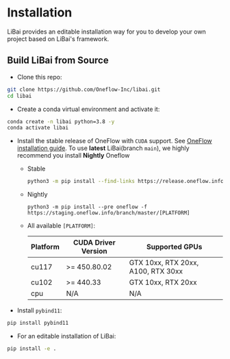 # Installation

LiBai provides an editable installation way for you to develop your own project based on LiBai's framework.

## Build LiBai from Source

- Clone this repo:

```bash
git clone https://github.com/Oneflow-Inc/libai.git
cd libai
```

- Create a conda virtual environment and activate it:

```bash
conda create -n libai python=3.8 -y
conda activate libai
```

- Install the stable release of OneFlow with `CUDA` support. See [OneFlow installation guide](https://github.com/Oneflow-Inc/oneflow#install-with-pip-package). To use **latest** LiBai(branch `main`), we highly recommend you install **Nightly** Oneflow

  - Stable

    ```bash
    python3 -m pip install --find-links https://release.oneflow.info oneflow==0.9.0+[PLATFORM]
    ```

  - Nightly

    ```
    python3 -m pip install --pre oneflow -f https://staging.oneflow.info/branch/master/[PLATFORM]
    ```

  - All available `[PLATFORM]`:
  
    <table class="docutils">
    <thead>
    <tr class="header">
    <th>Platform</th>
    <th>CUDA Driver Version</th>
    <th>Supported GPUs</th>
    </tr>
    </thead>
    <tbody>
    <tr class="odd">
    <td>cu117</td>
    <td>&gt;= 450.80.02</td>
    <td>GTX 10xx, RTX 20xx, A100, RTX 30xx</td>
    </tr>
    <tr class="even">
    <td>cu102</td>
    <td>&gt;= 440.33</td>
    <td>GTX 10xx, RTX 20xx</td>
    </tr>
    <tr class="odd">
    <td>cpu</td>
    <td>N/A</td>
    <td>N/A</td>
    </tr>
    </tbody>
    </table></li>

- Install `pybind11`:

```bash
pip install pybind11
```

- For an editable installation of LiBai:

```bash
pip install -e .
```
